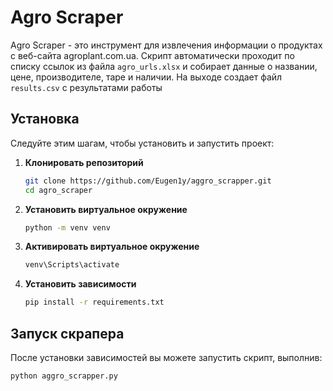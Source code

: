 # Agro Scraper

Agro Scraper - это инструмент для извлечения информации о продуктах с веб-сайта agroplant.com.ua. Скрипт автоматически проходит по списку ссылок из файла `agro_urls.xlsx` и собирает данные о названии, цене, производителе, таре и наличии. На выходе создает файл `results.csv` c результатами работы 

## Установка

Следуйте этим шагам, чтобы установить и запустить проект:

1. **Клонировать репозиторий**

   ```bash
   git clone https://github.com/Eugen1y/aggro_scrapper.git
   cd agro_scraper
2. **Установить виртуальное окружение**

   ```bash
   python -m venv venv
   
3. **Активировать виртуальное окружение**

   ```bash
   venv\Scripts\activate

   
4. **Установить зависимости**

   ```bash
   pip install -r requirements.txt

## Запуск скрапера
После установки зависимостей вы можете запустить скрипт, выполнив:
   ```bash
   python aggro_scrapper.py
   ```

